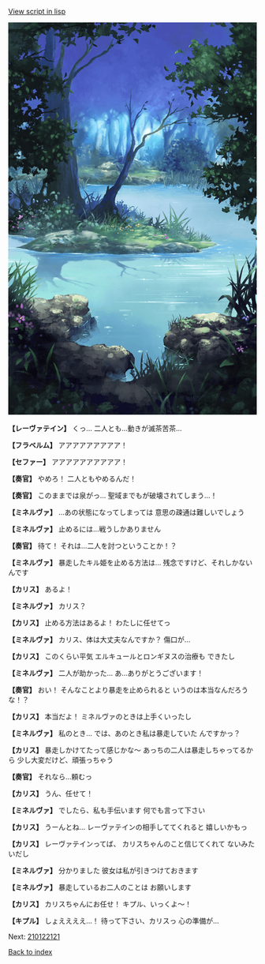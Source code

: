 [View script in lisp](../scripts/210122113.txt)

![fountain.png](../images/backgrounds/fountain.png)

**【レーヴァテイン】**
くっ…
二人とも…動きが滅茶苦茶…

**【フラベルム】**
アアアアアアアアア！

**【セファー】**
アアアアアアアアアア！

**【奏官】**
やめろ！
二人ともやめるんだ！

**【奏官】**
このままでは泉がっ…
聖域までもが破壊されてしまう…！

**【ミネルヴァ】**
…あの状態になってしまっては
意思の疎通は難しいでしょう

**【ミネルヴァ】**
止めるには…戦うしかありません

**【奏官】**
待て！
それは…二人を討つということか！？

**【ミネルヴァ】**
暴走したキル姫を止める方法は…
残念ですけど、それしかないんです

**【カリス】**
あるよ！

**【ミネルヴァ】**
カリス？

**【カリス】**
止める方法はあるよ！
わたしに任せてっ

**【ミネルヴァ】**
カリス、体は大丈夫なんですか？
傷口が…

**【カリス】**
このくらい平気
エルキュールとロンギヌスの治療も
できたし

**【ミネルヴァ】**
二人が助かった…
あ…ありがとうございます！

**【奏官】**
おい！
そんなことより暴走を止められると
いうのは本当なんだろうな！？

**【カリス】**
本当だよ！
ミネルヴァのときは上手くいったし

**【ミネルヴァ】**
私のとき…
では、あのとき私は暴走していた
んですかっ？

**【カリス】**
暴走しかけてたって感じかな～
あっちの二人は暴走しちゃってるから
少し大変だけど、頑張っちゃう

**【奏官】**
それなら…頼むっ

**【カリス】**
うん、任せて！

**【ミネルヴァ】**
でしたら、私も手伝います
何でも言って下さい

**【カリス】**
うーんとね…
レーヴァテインの相手しててくれると
嬉しいかもっ

**【カリス】**
レーヴァテインってば、
カリスちゃんのこと信じてくれて
ないみたいだし

**【ミネルヴァ】**
分かりました
彼女は私が引きつけておきます

**【ミネルヴァ】**
暴走しているお二人のことは
お願いします

**【カリス】**
カリスちゃんにお任せ！
キプル、いっくよ～！

**【キプル】**
しょええええ…！
待って下さい、カリスっ
心の準備が…

Next: [210122121](210122121.md)

[Back to index](index.md)
